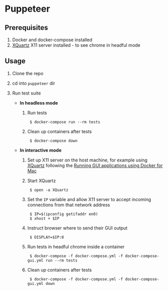 # Puppeteer

## Prerequisites

1. Docker and docker-compose installed
1. [XQuartz](https://www.xquartz.org/) X11 server installed - to see chrome in headful mode

## Usage

1. Clone the repo

1. cd into `puppeteer` dir

1. Run test suite

    * **In headless mode**

        1. Run tests

                $ docker-compose run --rm tests

        1. Clean up containers after tests

                $ docker-compose down

    * **In interactive mode**

        1. Set up X11 server on the host machine, for example using [XQuartz](https://www.xquartz.org/) following the [Running GUI applications using Docker for Mac](https://sourabhbajaj.com/blog/2017/02/07/gui-applications-docker-mac/)

        1. Start XQuartz

                $ open -a XQuartz

        1. Set the `IP` variable and allow X11 server to accept incoming connections from that network address

                $ IP=$(ipconfig getifaddr en0)
                $ xhost + $IP

        1. Instruct browser where to send their GUI output

                $ DISPLAY=$IP:0

        1. Run tests in headful chrome inside a container

                $ docker-compose -f docker-compose.yml -f docker-compose-gui.yml run --rm tests

        1. Clean up containers after tests

                $ docker-compose -f docker-compose.yml -f docker-compose-gui.yml down
